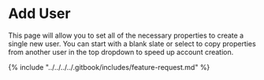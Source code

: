 # Add User

This page will allow you to set all of the necessary properties to create a single new user. You can start with a blank slate or select to copy properties from another user in the top dropdown to speed up account creation.

{% include "../../../../.gitbook/includes/feature-request.md" %}
